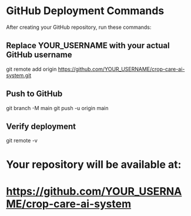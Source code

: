 # GitHub Deployment Commands

After creating your GitHub repository, run these commands:

## Replace YOUR_USERNAME with your actual GitHub username
git remote add origin https://github.com/YOUR_USERNAME/crop-care-ai-system.git

## Push to GitHub
git branch -M main
git push -u origin main

## Verify deployment
git remote -v

# Your repository will be available at:
# https://github.com/YOUR_USERNAME/crop-care-ai-system
